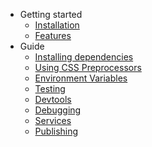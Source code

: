- Getting started
  - [Installation](/INSTALLATION)
  - [Features](/FEATURES)
- Guide
  - [Installing dependencies](/INSTALL_DEPENDENCIES)
  - [Using CSS Preprocessors](/PREPROCESSORS)
  - [Environment Variables](/ENV)
  - [Testing](/TESTING)
  - [Devtools](/DEVTOOLS)
  - [Debugging](/DEBUGGING)
  - [Services](/SERVICES)
  - [Publishing](/PUBLISHING)
